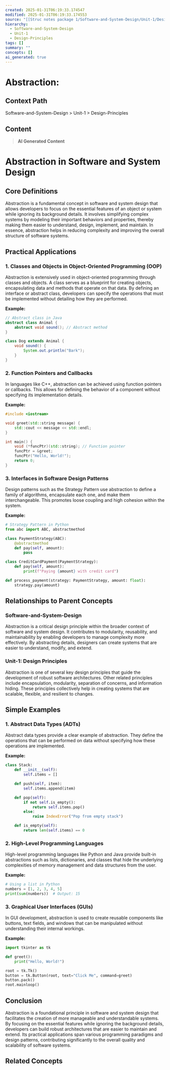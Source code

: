 ```yaml
---
created: 2025-01-31T06:19:33.174547
modified: 2025-01-31T06:19:33.174553
source: "[[Struc notes package 1/Software-and-System-Design/Unit-1/Design-Principles/Abstraction/Abstraction]]"
hierarchy:
  - Software-and-System-Design
  - Unit-1
  - Design-Principles
tags: []
summary: ""
concepts: []
ai_generated: true
---
```


# Abstraction:

## Context Path
Software-and-System-Design > Unit-1 > Design-Principles

## Content
> **AI Generated Content**
 # Abstraction in Software and System Design

## Core Definitions

Abstraction is a fundamental concept in software and system design that allows developers to focus on the essential features of an object or system while ignoring its background details. It involves simplifying complex systems by modeling their important behaviors and properties, thereby making them easier to understand, design, implement, and maintain. In essence, abstraction helps in reducing complexity and improving the overall structure of software systems.

## Practical Applications

### 1. Classes and Objects in Object-Oriented Programming (OOP)
Abstraction is extensively used in object-oriented programming through classes and objects. A class serves as a blueprint for creating objects, encapsulating data and methods that operate on that data. By defining an interface or abstract class, developers can specify the operations that must be implemented without detailing how they are performed.

**Example:**
```java
// Abstract class in Java
abstract class Animal {
    abstract void sound(); // Abstract method
}

class Dog extends Animal {
    void sound() {
        System.out.println("Bark");
    }
}
```

### 2. Function Pointers and Callbacks
In languages like C++, abstraction can be achieved using function pointers or callbacks. This allows for defining the behavior of a component without specifying its implementation details.

**Example:**
```cpp
#include <iostream>

void greet(std::string message) {
    std::cout << message << std::endl;
}

int main() {
    void (*funcPtr)(std::string); // Function pointer
    funcPtr = &greet;
    funcPtr("Hello, World!");
    return 0;
}
```

### 3. Interfaces in Software Design Patterns
Design patterns such as the Strategy Pattern use abstraction to define a family of algorithms, encapsulate each one, and make them interchangeable. This promotes loose coupling and high cohesion within the system.

**Example:**
```python
# Strategy Pattern in Python
from abc import ABC, abstractmethod

class PaymentStrategy(ABC):
    @abstractmethod
    def pay(self, amount):
        pass

class CreditCardPayment(PaymentStrategy):
    def pay(self, amount):
        print(f"Paying {amount} with credit card")

def process_payment(strategy: PaymentStrategy, amount: float):
    strategy.pay(amount)
```

## Relationships to Parent Concepts

### Software-and-System-Design
Abstraction is a critical design principle within the broader context of software and system design. It contributes to modularity, reusability, and maintainability by enabling developers to manage complexity more effectively. By abstracting details, designers can create systems that are easier to understand, modify, and extend.

### Unit-1: Design Principles
Abstraction is one of several key design principles that guide the development of robust software architectures. Other related principles include encapsulation, modularity, separation of concerns, and information hiding. These principles collectively help in creating systems that are scalable, flexible, and resilient to changes.

## Simple Examples

### 1. Abstract Data Types (ADTs)
Abstract data types provide a clear example of abstraction. They define the operations that can be performed on data without specifying how these operations are implemented.

**Example:**
```python
class Stack:
    def __init__(self):
        self.items = []

    def push(self, item):
        self.items.append(item)

    def pop(self):
        if not self.is_empty():
            return self.items.pop()
        else:
            raise IndexError("Pop from empty stack")

    def is_empty(self):
        return len(self.items) == 0
```

### 2. High-Level Programming Languages
High-level programming languages like Python and Java provide built-in abstractions such as lists, dictionaries, and classes that hide the underlying complexities of memory management and data structures from the user.

**Example:**
```python
# Using a list in Python
numbers = [1, 2, 3, 4, 5]
print(sum(numbers))  # Output: 15
```

### 3. Graphical User Interfaces (GUIs)
In GUI development, abstraction is used to create reusable components like buttons, text fields, and windows that can be manipulated without understanding their internal workings.

**Example:**
```python
import tkinter as tk

def greet():
    print("Hello, World!")

root = tk.Tk()
button = tk.Button(root, text="Click Me", command=greet)
button.pack()
root.mainloop()
```

## Conclusion

Abstraction is a foundational principle in software and system design that facilitates the creation of more manageable and understandable systems. By focusing on the essential features while ignoring the background details, developers can build robust architectures that are easier to maintain and extend. Its practical applications span various programming paradigms and design patterns, contributing significantly to the overall quality and scalability of software systems.

## Related Concepts
